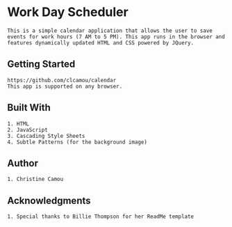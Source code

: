 # Work Day Scheduler 
    This is a simple calendar application that allows the user to save events for work hours (7 AM to 5 PM). This app runs in the browser and features dynamically updated HTML and CSS powered by JQuery.

## Getting Started 
    https://github.com/clcamou/calendar
    This app is supported on any browser. 

## Built With 
    1. HTML
    2. JavaScript 
    3. Cascading Style Sheets
    4. Subtle Patterns (for the background image)

## Author
    1. Christine Camou

## Acknowledgments 
    1. Special thanks to Billie Thompson for her ReadMe template 
